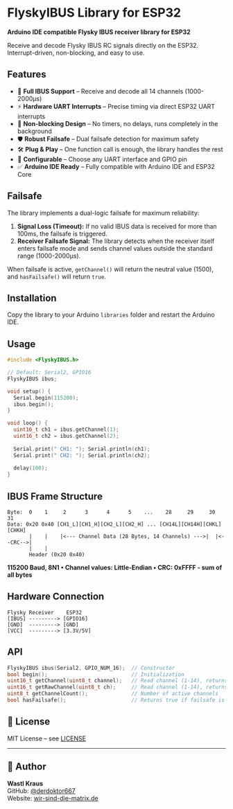 # FlyskyIBUS Library for ESP32

**Arduino IDE compatible Flysky IBUS receiver library for ESP32**

Receive and decode Flysky IBUS RC signals directly on the ESP32. Interrupt-driven, non-blocking, and easy to use.

## Features

- 📡 **Full IBUS Support** – Receive and decode all 14 channels (1000-2000µs)
- ⚡ **Hardware UART Interrupts** – Precise timing via direct ESP32 UART interrupts
- 🚫 **Non-blocking Design** – No timers, no delays, runs completely in the background
- 🛡️ **Robust Failsafe** – Dual failsafe detection for maximum safety
- 🛠️ **Plug & Play** – One function call is enough, the library handles the rest
- 🔧 **Configurable** – Choose any UART interface and GPIO pin
- ✅ **Arduino IDE Ready** – Fully compatible with Arduino IDE and ESP32 Core

## Failsafe

The library implements a dual-logic failsafe for maximum reliability:
1.  **Signal Loss (Timeout):** If no valid IBUS data is received for more than 100ms, the failsafe is triggered.
2.  **Receiver Failsafe Signal:** The library detects when the receiver itself enters failsafe mode and sends channel values outside the standard range (1000-2000µs).

When failsafe is active, `getChannel()` will return the neutral value (1500), and `hasFailsafe()` will return `true`.

## Installation

Copy the library to your Arduino `libraries` folder and restart the Arduino IDE.

## Usage

```cpp
#include <FlyskyIBUS.h>

// Default: Serial2, GPIO16
FlyskyIBUS ibus;

void setup() {
  Serial.begin(115200);
  ibus.begin();
}

void loop() {
  uint16_t ch1 = ibus.getChannel(1);
  uint16_t ch2 = ibus.getChannel(2);
  
  Serial.print(" CH1: "); Serial.println(ch1);
  Serial.print(" CH2: "); Serial.println(ch2);
  
  delay(100);
}
```

## IBUS Frame Structure

```
Byte:  0    1     2      3      4      5    ...    28     29     30    31
Data: 0x20 0x40 [CH1_L][CH1_H][CH2_L][CH2_H] ... [CH14L][CH14H][CHKL][CHKH]
       |    |    |<--- Channel Data (28 Bytes, 14 Channels) --->|  |<--CRC-->|
       |    |
       Header (0x20 0x40)
```

**115200 Baud, 8N1 • Channel values: Little-Endian • CRC: 0xFFFF - sum of all bytes**

## Hardware Connection

```
Flysky Receiver    ESP32
[IBUS] ---------> [GPIO16]
[GND]  ---------> [GND]
[VCC]  ---------> [3.3V/5V]
```

## API

```cpp
FlyskyIBUS ibus(Serial2, GPIO_NUM_16);  // Constructor
bool begin();                           // Initialization
uint16_t getChannel(uint8_t channel);   // Read channel (1-14), returns 1500 on failsafe
uint16_t getRawChannel(uint8_t ch);     // Read channel (1-14), returns raw value
uint8_t getChannelCount();              // Number of active channels
bool hasFailsafe();                     // Returns true if failsafe is active
```

## 📄 License

MIT License – see [LICENSE](LICENSE)

---

## 👤 Author

**Wastl Kraus**  
GitHub: [@derdoktor667](https://github.com/derdoktor667)  
Website: [wir-sind-die-matrix.de](https://wir-sind-die-matrix.de)